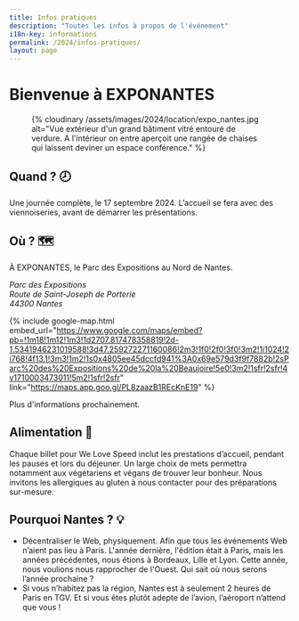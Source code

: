 ```yaml
---
title: Infos pratiques
description: "Toutes les infos à propos de l'événement"
i18n-key: informations
permalink: /2024/infos-pratiques/
layout: page
---
```


# Bienvenue à EXPONANTES

<figure>
  {% cloudinary /assets/images/2024/location/expo_nantes.jpg alt="Vue extérieur d'un grand bâtiment vitré entouré de verdure. A l'intérieur on entre aperçoit une rangée de chaises qui laissent deviner un espace conférence." %}
</figure>

## Quand ? <span aria-hidden>🕗</span>

Une journée complète, le 17 septembre 2024. L’accueil se fera avec des viennoiseries, avant de démarrer les présentations.

## Où ? <span aria-hidden>🗺️</span>

À EXPONANTES, le Parc des Expositions au Nord de Nantes.

<address>
  Parc des Expositions<br>
  Route de Saint-Joseph de Porterie<br>
  44300 Nantes
</address>

{% include google-map.html embed_url="https://www.google.com/maps/embed?pb=!1m18!1m12!1m3!1d2707.817478358819!2d-1.5341946231019588!3d47.259272271160086!2m3!1f0!2f0!3f0!3m2!1i1024!2i768!4f13.1!3m3!1m2!1s0x4805ee45dccfd941%3A0x69e579d3f9f7882b!2sParc%20des%20Expositions%20de%20la%20Beaujoire!5e0!3m2!1sfr!2sfr!4v1710003473011!5m2!1sfr!2sfr" link="https://maps.app.goo.gl/PL8zaazB1REcKnE19" %}

Plus d'informations prochainement.

## Alimentation <span aria-hidden>🥘</span>

Chaque billet pour We Love Speed inclut les prestations d’accueil, pendant les pauses et lors du déjeuner. Un large choix de mets permettra notamment aux végétariens et végans de trouver leur bonheur. Nous invitons les allergiques au gluten à nous contacter pour des préparations sur-mesure.

## Pourquoi Nantes ? <span aria-hidden>💡</span>

- Décentraliser le Web, physiquement. Afin que tous les événements Web n’aient pas lieu à Paris. L'année dernière, l'édition était à Paris, mais les années précédentes, nous étions à Bordeaux, Lille et Lyon. Cette année, nous voulions nous rapprocher de l'Ouest. Qui sait où nous serons l’année prochaine ?
- Si vous n’habitez pas la région, Nantes est à seulement 2 heures de Paris en TGV. Et si vous êtes plutôt adepte de l’avion, l’aéroport n’attend que vous !
